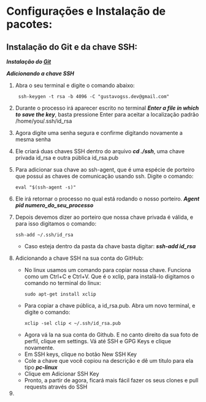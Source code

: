 # Configurações e Instalação de pacotes: 

## Instalação do Git e da chave SSH:

***Instalação do [Git](https://git-scm.com/)***

***Adicionando a chave SSH***
1. Abra o seu terminal e digite o comando abaixo:
   ```
    ssh-keygen -t rsa -b 4096 -C "gustavogss.dev@gmail.com"
   ```
2. Durante o processo irá aparecer escrito no terminal ***Enter a file in which to save the key***, basta pressione Enter para aceitar a localização padrão /home/you/.ssh/id_rsa   
3. Agora digite uma senha segura e confirme digitando novamente a mesma senha   
4. Ele criará duas chaves SSH dentro do arquivo ***cd ./ssh***, uma chave privada id_rsa e outra pública id_rsa.pub
5. Para adicionar sua chave ao ssh-agent, que é uma espécie de porteiro que possui as chaves de comunicação usando ssh. Digite o comando:
   ```
   eval "$(ssh-agent -s)"
   ```
 6. Ele irá retornar o processo no qual está rodando o nosso porteiro. ***Agent pid numero_do_seu_processo***
 7. Depois devemos dizer ao porteiro que nossa chave privada é válida, e para isso digitamos o comando:
    ```
    ssh-add ~/.ssh/id_rsa
    ```
    - Caso esteja dentro da pasta da chave basta digitar: ***ssh-add id_rsa***
      
 8. Adicionando a chave SSH na sua conta do GitHub:
    - No linux usamos um comando para copiar nossa chave. Funciona como um Ctrl+C e Ctrl+V. Que é o xclip, para instalá-lo digitamos o comando no terminal do linux:
      ```
      sudo apt-get install xclip
      ```
    - Para copiar a chave pública, a id_rsa.pub. Abra um novo terminal, e digite o comando:
      ```
      xclip -sel clip < ~/.ssh/id_rsa.pub
      ```
    - Agora vá la na sua conta do Github. E no canto direito da sua foto de perfil, clique em settings. Vá até SSH e GPG Keys e clique novamente.
    - Em SSH keys, clique no botão New SSH Key
    - Cole a chave que você copiou na descrição e dê um titulo para ela tipo ***pc-linux***
    - Clique em Adicionar SSH Key
    - Pronto, a partir de agora, ficará mais fácil fazer os seus clones e pull requests através do SSH
      
 10. 
   
 
